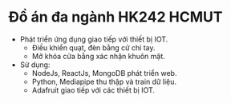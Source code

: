 # Đồ án đa ngành HK242 HCMUT
- Phát triển ứng dụng giao tiếp với thiết bị IOT.
  + Điều khiển quạt, đèn bằng cử chỉ tay.
  + Mở khóa cửa bằng xác nhận khuôn mặt.
- Sử dụng:
  + NodeJs, ReactJs, MongoDB phát triển web.
  + Python, Mediapipe thu thập và train dữ liệu.
  + Adafruit giao tiếp với các thiết bị IOT.
